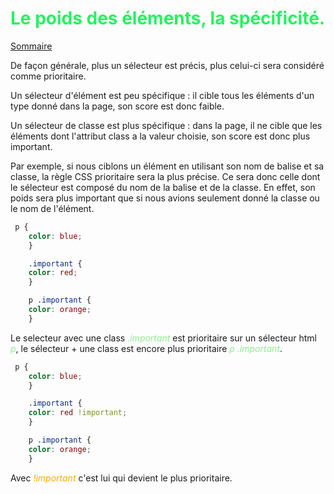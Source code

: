 
# <span style="color:#26f260;">**Le poids des éléments, la spécificité.**</span>

[Sommaire](./00-Sommaire.md)

De façon générale, plus un sélecteur est précis, plus celui-ci sera considéré comme prioritaire.

Un sélecteur d'élément est peu spécifique : il cible tous les éléments d'un type donné dans la page, son score est donc faible.

Un sélecteur de classe est plus spécifique : dans la page, il ne cible que les éléments dont l'attribut class a la valeur choisie, son score est donc plus important.

Par exemple, si nous ciblons un élément en utilisant son nom de balise et sa classe, la règle CSS prioritaire sera la plus précise. Ce sera donc celle dont le sélecteur est composé du nom de la balise et de la classe. En effet, son poids sera plus important que si nous avions seulement donné la classe ou le nom de l'élément.

```css
 p {
    color: blue;
    }

    .important {
    color: red;
    }

    p .important {
    color: orange;
    }
```

Le selecteur avec une class <span style="color:lightgreen;">*.important*</span> est prioritaire sur un sélecteur html <span style="color:lightgreen;">*p*</span>, le sélecteur + une class est encore plus prioritaire <span style="color:lightgreen;">*p .important*</span>.

```css
 p {
    color: blue;
    }

    .important {
    color: red !important;
    }

    p .important {
    color: orange;
    }
```

Avec <span style="color:#ffaa00;">*!important*</span> c'est lui qui devient le plus prioritaire.
